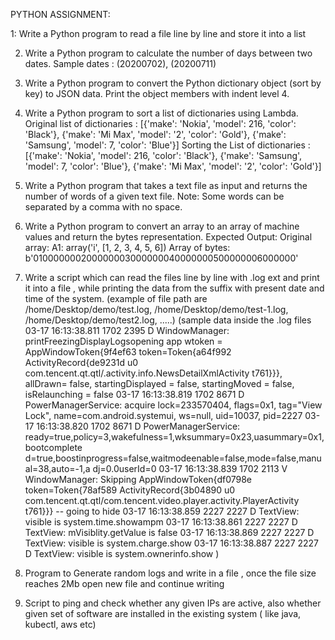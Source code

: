 PYTHON ASSIGNMENT:


  1: Write a Python program to read a file line by line and store it into a list


2. Write a Python program to calculate the number of days between two dates.        Sample dates : (20200702), (20200711) 


3. Write a Python program to convert the Python dictionary object (sort by key) to JSON data. Print the object members with indent level 4. 


4. Write a Python program to sort a list of dictionaries using Lambda.    Original list of dictionaries :        [{'make': 'Nokia', 'model': 216, 'color': 'Black'}, {'make': 'Mi Max', 'model': '2', 'color': 'Gold'}, {'make': 'Samsung', 'model': 7, 'color': 'Blue'}]    Sorting the List of dictionaries :        [{'make': 'Nokia', 'model': 216, 'color': 'Black'}, {'make': 'Samsung', 'model': 7, 'color': 'Blue'}, {'make': 'Mi Max', 'model': '2', 'color': 'Gold'}] 


5. Write a Python program that takes a text file as input and returns the number of words of a given text file. Note: Some words can be separated by a comma with no space. 


6. Write a Python program to convert an array to an array of machine values and return the bytes representation. Expected Output: 
Original array: A1: array('i', [1, 2, 3, 4, 5, 6]) Array of bytes: b'010000000200000003000000040000000500000006000000' 


7. Write a script which can read the files line by line with .log ext and print it into a file , while printing the data from the suffix with present date and time of the system.    (example of file path are /home/Desktop/demo/test.log, /home/Desktop/demo/test-1.log, /home/Desktop/demo/test2.log, .....)    (sample data inside the .log files        03-17 16:13:38.811  1702  2395 D WindowManager: printFreezingDisplayLogsopening app wtoken = AppWindowToken{9f4ef63 token=Token{a64f992 ActivityRecord{de9231d u0 com.tencent.qt.qtl/.activity.info.NewsDetailXmlActivity t761}}}, allDrawn= false, startingDisplayed =  false, startingMoved =  false, isRelaunching =  false        03-17 16:13:38.819  1702  8671 D PowerManagerService: acquire lock=233570404, flags=0x1, tag="View Lock", name=com.android.systemui, ws=null, uid=10037, pid=2227        03-17 16:13:38.820  1702  8671 D PowerManagerService: ready=true,policy=3,wakefulness=1,wksummary=0x23,uasummary=0x1,bootcomplete d=true,boostinprogress=false,waitmodeenable=false,mode=false,manual=38,auto=-1,a dj=0.0userId=0        03-17 16:13:38.839  1702  2113 V WindowManager: Skipping AppWindowToken{df0798e token=Token{78af589 ActivityRecord{3b04890 u0 com.tencent.qt.qtl/com.tencent.video.player.activity.PlayerActivity t761}}} -- going to hide        03-17 16:13:38.859  2227  2227 D TextView: visible is system.time.showampm        03-17 16:13:38.861  2227  2227 D TextView: mVisiblity.getValue is false        03-17 16:13:38.869  2227  2227 D TextView: visible is system.charge.show         03-17 16:13:38.887  2227  2227 D TextView: visible is system.ownerinfo.show    )


8. Program to Generate random logs and write in a file , once the file size reaches 2Mb open new file and continue writing 


9. Script to ping and check whether any given IPs are active, also whether given set of software are installed in the existing system ( like java, kubectl, aws etc) 
